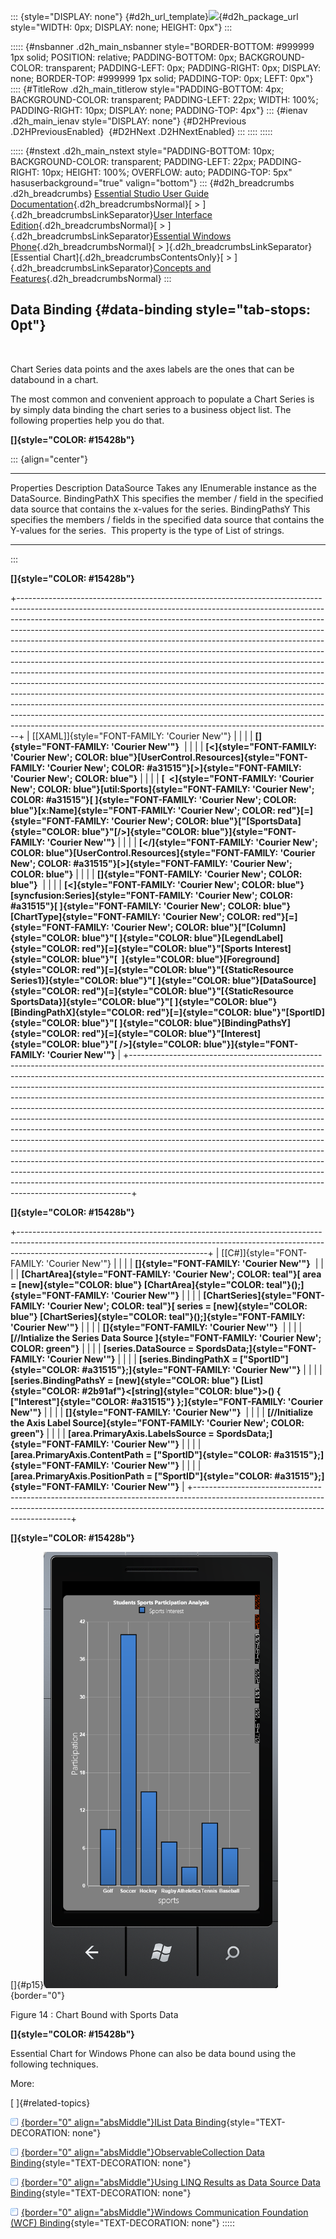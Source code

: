 ::: {style="DISPLAY: none"}
[](ms-xhelp:///?Id=d2h_url_template){#d2h_url_template}![](!package_url!){#d2h_package_url style="WIDTH: 0px; DISPLAY: none; HEIGHT: 0px"}
:::

::::: {#nsbanner .d2h_main_nsbanner style="BORDER-BOTTOM: #999999 1px solid; POSITION: relative; PADDING-BOTTOM: 0px; BACKGROUND-COLOR: transparent; PADDING-LEFT: 0px; PADDING-RIGHT: 0px; DISPLAY: none; BORDER-TOP: #999999 1px solid; PADDING-TOP: 0px; LEFT: 0px"}
:::: {#TitleRow .d2h_main_titlerow style="PADDING-BOTTOM: 4px; BACKGROUND-COLOR: transparent; PADDING-LEFT: 22px; WIDTH: 100%; PADDING-RIGHT: 10px; DISPLAY: none; PADDING-TOP: 4px"}
::: {#ienav .d2h_main_ienav style="DISPLAY: none"}
[](ms-xhelp:///?Id=080edead-2400-410b-a7ad-9155e5f1ae92){#D2HPrevious .D2HPreviousEnabled}  [](ms-xhelp:///?Id=f6ac246d-9c65-4b0b-a1bc-bf454c8add3f){#D2HNext .D2HNextEnabled}
:::
::::
:::::

::::: {#nstext .d2h_main_nstext style="PADDING-BOTTOM: 10px; BACKGROUND-COLOR: transparent; PADDING-LEFT: 22px; PADDING-RIGHT: 10px; HEIGHT: 100%; OVERFLOW: auto; PADDING-TOP: 5px" hasuserbackground="true" valign="bottom"}
::: {#d2h_breadcrumbs .d2h_breadcrumbs}
[Essential Studio User Guide Documentation](ms-xhelp:///?Id=12457748-09e3-4d74-a240-8e049cedf030){.d2h_breadcrumbsNormal}[ \> ]{.d2h_breadcrumbsLinkSeparator}[User Interface Edition](ms-xhelp:///?Id=c29296b7-531c-413b-a0ec-488ca1f7f669){.d2h_breadcrumbsNormal}[ \> ]{.d2h_breadcrumbsLinkSeparator}[Essential Windows Phone](ms-xhelp:///?Id=5ea1999c-4eff-4775-b84e-407dc825f555){.d2h_breadcrumbsNormal}[ \> ]{.d2h_breadcrumbsLinkSeparator}[Essential Chart]{.d2h_breadcrumbsContentsOnly}[ \> ]{.d2h_breadcrumbsLinkSeparator}[Concepts and Features](ms-xhelp:///?Id=080edead-2400-410b-a7ad-9155e5f1ae92){.d2h_breadcrumbsNormal}
:::

## Data Binding {#data-binding style="tab-stops: 0pt"}

 

Chart Series data points and the axes labels are the ones that can be databound in a chart.

The most common and convenient approach to populate a Chart Series is by simply data binding the chart series to a business object list. The following properties help you do that.

**[]{style="COLOR: #15428b"}** 

::: {align="center"}
  --------------- ------------------------------------------------------------------------------------------------------------------------------------------------------------
  Properties      Description
  DataSource      Takes any IEnumerable instance as the DataSource.
  BindingPathX    This specifies the member / field in the specified data source that contains the x-values for the series.
  BindingPathsY   This specifies the members / fields in the specified data source that contains the Y-values for the series.  This property is the type of List of strings.
  --------------- ------------------------------------------------------------------------------------------------------------------------------------------------------------
:::

**[]{style="COLOR: #15428b"}** 

+------------------------------------------------------------------------------------------------------------------------------------------------------------------------------------------------------------------------------------------------------------------------------------------------------------------------------------------------------------------------------------------------------------------------------------------------------------------------------------------------------------------------------------------------------------------------------------------------------------------------------------------------------------------------------------------------------------------------------------------------------------------------------------------------------------------------------------------------------------------------------------------------------------------------------------------------------------------------------------------------------------------------------------------------------+
| [\[XAML\]]{style="FONT-FAMILY: 'Courier New'"}                                                                                                                                                                                                                                                                                                                                                                                                                                                                                                                                                                                                                                                                                                                                                                                                                                                                                                                                                                                                       |
|                                                                                                                                                                                                                                                                                                                                                                                                                                                                                                                                                                                                                                                                                                                                                                                                                                                                                                                                                                                                                                                      |
| **[]{style="FONT-FAMILY: 'Courier New'"}**                                                                                                                                                                                                                                                                                                                                                                                                                                                                                                                                                                                                                                                                                                                                                                                                                                                                                                                                                                                                           |
|                                                                                                                                                                                                                                                                                                                                                                                                                                                                                                                                                                                                                                                                                                                                                                                                                                                                                                                                                                                                                                                      |
| **[\<]{style="FONT-FAMILY: 'Courier New'; COLOR: blue"}[UserControl.Resources]{style="FONT-FAMILY: 'Courier New'; COLOR: #a31515"}[\>]{style="FONT-FAMILY: 'Courier New'; COLOR: blue"}**                                                                                                                                                                                                                                                                                                                                                                                                                                                                                                                                                                                                                                                                                                                                                                                                                                                            |
|                                                                                                                                                                                                                                                                                                                                                                                                                                                                                                                                                                                                                                                                                                                                                                                                                                                                                                                                                                                                                                                      |
| **[  \<]{style="FONT-FAMILY: 'Courier New'; COLOR: blue"}[util:Sports]{style="FONT-FAMILY: 'Courier New'; COLOR: #a31515"}[ ]{style="FONT-FAMILY: 'Courier New'; COLOR: blue"}[x:Name]{style="FONT-FAMILY: 'Courier New'; COLOR: red"}[=]{style="FONT-FAMILY: 'Courier New'; COLOR: blue"}[\"[SportsData]{style="COLOR: blue"}\"[/\>]{style="COLOR: blue"}]{style="FONT-FAMILY: 'Courier New'"}**                                                                                                                                                                                                                                                                                                                                                                                                                                                                                                                                                                                                                                                    |
|                                                                                                                                                                                                                                                                                                                                                                                                                                                                                                                                                                                                                                                                                                                                                                                                                                                                                                                                                                                                                                                      |
| **[\</]{style="FONT-FAMILY: 'Courier New'; COLOR: blue"}[UserControl.Resources]{style="FONT-FAMILY: 'Courier New'; COLOR: #a31515"}[\>]{style="FONT-FAMILY: 'Courier New'; COLOR: blue"}**                                                                                                                                                                                                                                                                                                                                                                                                                                                                                                                                                                                                                                                                                                                                                                                                                                                           |
|                                                                                                                                                                                                                                                                                                                                                                                                                                                                                                                                                                                                                                                                                                                                                                                                                                                                                                                                                                                                                                                      |
| **[]{style="FONT-FAMILY: 'Courier New'; COLOR: blue"}**                                                                                                                                                                                                                                                                                                                                                                                                                                                                                                                                                                                                                                                                                                                                                                                                                                                                                                                                                                                              |
|                                                                                                                                                                                                                                                                                                                                                                                                                                                                                                                                                                                                                                                                                                                                                                                                                                                                                                                                                                                                                                                      |
| **[\<]{style="FONT-FAMILY: 'Courier New'; COLOR: blue"}[syncfusion:Series]{style="FONT-FAMILY: 'Courier New'; COLOR: #a31515"}[ ]{style="FONT-FAMILY: 'Courier New'; COLOR: blue"}[ChartType]{style="FONT-FAMILY: 'Courier New'; COLOR: red"}[=]{style="FONT-FAMILY: 'Courier New'; COLOR: blue"}[\"[Column]{style="COLOR: blue"}\"[ ]{style="COLOR: blue"}[LegendLabel]{style="COLOR: red"}[=]{style="COLOR: blue"}\"[Sports Interest]{style="COLOR: blue"}\"[  ]{style="COLOR: blue"}[Foreground]{style="COLOR: red"}[=]{style="COLOR: blue"}\"[{StaticResource Series1}]{style="COLOR: blue"}\"[ ]{style="COLOR: blue"}[DataSource]{style="COLOR: red"}[=]{style="COLOR: blue"}\"[{StaticResource SportsData}]{style="COLOR: blue"}\"[ ]{style="COLOR: blue"}[BindingPathX]{style="COLOR: red"}[=]{style="COLOR: blue"}\"[SportID]{style="COLOR: blue"}\"[ ]{style="COLOR: blue"}[BindingPathsY]{style="COLOR: red"}[=]{style="COLOR: blue"}\"[Interest]{style="COLOR: blue"}\"[ /\>]{style="COLOR: blue"}]{style="FONT-FAMILY: 'Courier New'"}** |
+------------------------------------------------------------------------------------------------------------------------------------------------------------------------------------------------------------------------------------------------------------------------------------------------------------------------------------------------------------------------------------------------------------------------------------------------------------------------------------------------------------------------------------------------------------------------------------------------------------------------------------------------------------------------------------------------------------------------------------------------------------------------------------------------------------------------------------------------------------------------------------------------------------------------------------------------------------------------------------------------------------------------------------------------------+

**[]{style="COLOR: #15428b"}** 

+-----------------------------------------------------------------------------------------------------------------------------------------------------------------------------------------------------------+
| [\[C#\]]{style="FONT-FAMILY: 'Courier New'"}                                                                                                                                                              |
|                                                                                                                                                                                                           |
| **[]{style="FONT-FAMILY: 'Courier New'"}**                                                                                                                                                                |
|                                                                                                                                                                                                           |
| **[ChartArea]{style="FONT-FAMILY: 'Courier New'; COLOR: teal"}[ area = [new]{style="COLOR: blue"} [ChartArea]{style="COLOR: teal"}();]{style="FONT-FAMILY: 'Courier New'"}**                              |
|                                                                                                                                                                                                           |
| **[ChartSeries]{style="FONT-FAMILY: 'Courier New'; COLOR: teal"}[ series = [new]{style="COLOR: blue"} [ChartSeries]{style="COLOR: teal"}();]{style="FONT-FAMILY: 'Courier New'"}**                        |
|                                                                                                                                                                                                           |
| **[]{style="FONT-FAMILY: 'Courier New'"}**                                                                                                                                                                |
|                                                                                                                                                                                                           |
| **[//Intialize the Series Data Source ]{style="FONT-FAMILY: 'Courier New'; COLOR: green"}**                                                                                                               |
|                                                                                                                                                                                                           |
| **[series.DataSource = SpordsData;]{style="FONT-FAMILY: 'Courier New'"}**                                                                                                                                 |
|                                                                                                                                                                                                           |
| **[series.BindingPathX = [\"SportID\"]{style="COLOR: #a31515"};]{style="FONT-FAMILY: 'Courier New'"}**                                                                                                    |
|                                                                                                                                                                                                           |
| **[series.BindingPathsY = [new]{style="COLOR: blue"} [List]{style="COLOR: #2b91af"}\<[string]{style="COLOR: blue"}\>() { [\"Interest\"]{style="COLOR: #a31515"} };]{style="FONT-FAMILY: 'Courier New'"}** |
|                                                                                                                                                                                                           |
| **[]{style="FONT-FAMILY: 'Courier New'"}**                                                                                                                                                                |
|                                                                                                                                                                                                           |
| **[//Initialize the Axis Label Source]{style="FONT-FAMILY: 'Courier New'; COLOR: green"}**                                                                                                                |
|                                                                                                                                                                                                           |
| **[area.PrimaryAxis.LabelsSource = SpordsData;]{style="FONT-FAMILY: 'Courier New'"}**                                                                                                                     |
|                                                                                                                                                                                                           |
| **[area.PrimaryAxis.ContentPath = [\"SportID\"]{style="COLOR: #a31515"};]{style="FONT-FAMILY: 'Courier New'"}**                                                                                           |
|                                                                                                                                                                                                           |
| **[area.PrimaryAxis.PositionPath = [\"SportID\"]{style="COLOR: #a31515"};]{style="FONT-FAMILY: 'Courier New'"}**                                                                                          |
+-----------------------------------------------------------------------------------------------------------------------------------------------------------------------------------------------------------+

**[]{style="COLOR: #15428b"}** 

[]{#p15}![](ImagesExt/image77_16.png){border="0"}

Figure 14 : Chart Bound with Sports Data

**[]{style="COLOR: #15428b"}** 

Essential Chart for Windows Phone can also be data bound using the following techniques.

More:

[ ]{#related-topics}

[![](button.gif){border="0" align="absMiddle"}IList Data Binding](ms-xhelp:///?Id=f6ac246d-9c65-4b0b-a1bc-bf454c8add3f){style="TEXT-DECORATION: none"}

[![](button.gif){border="0" align="absMiddle"}ObservableCollection Data Binding](ms-xhelp:///?Id=fcbb8ad3-2e66-462f-be14-c12488a4e0db){style="TEXT-DECORATION: none"}

[![](button.gif){border="0" align="absMiddle"}Using LINQ Results as Data Source Data Binding](ms-xhelp:///?Id=23b2c0a8-14a6-4ace-a47c-610a10b451e9){style="TEXT-DECORATION: none"}

[![](button.gif){border="0" align="absMiddle"}Windows Communication Foundation (WCF) Binding](ms-xhelp:///?Id=4d38fc2f-ee4b-4979-ad77-c2c7bb2cf1c3){style="TEXT-DECORATION: none"}
:::::
